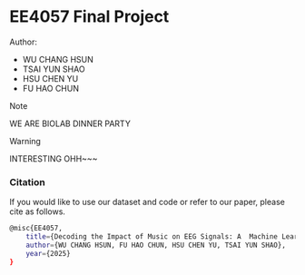 # EE4057 Final Project

Author:
- WU CHANG HSUN
- TSAI YUN SHAO
- HSU CHEN YU
- FU HAO CHUN

> [!NOTE]
> WE ARE BIOLAB DINNER PARTY

> [!WARNING]
> INTERESTING OHH~~~

### Citation

If you would like to use our dataset and code or refer to our paper, please cite as follows.
```bash
@misc{EE4057,
    title={Decoding the Impact of Music on EEG Signals: A  Machine Learning Approach to Predict Neural Responses},
    author={WU CHANG HSUN, FU HAO CHUN, HSU CHEN YU, TSAI YUN SHAO},
    year={2025}
}
```
